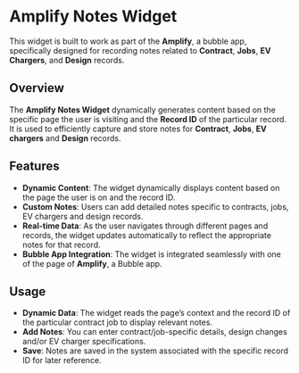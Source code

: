 # Amplify Notes Widget

This widget is built to work as part of the **Amplify**, a bubble app, specifically designed for recording notes related to **Contract**, **Jobs**, **EV Chargers**, and **Design** records.

## Overview

The **Amplify Notes Widget** dynamically generates content based on the specific page the user is visiting and the **Record ID** of the particular record. It is used to efficiently capture and store notes for **Contract**, **Jobs**, **EV chargers** and **Design** records.

## Features

- **Dynamic Content**: The widget dynamically displays content based on the page the user is on and the record ID.
- **Custom Notes**: Users can add detailed notes specific to contracts, jobs, EV chargers and design records.
- **Real-time Data**: As the user navigates through different pages and records, the widget updates automatically to reflect the appropriate notes for that record.
- **Bubble App Integration**: The widget is integrated seamlessly with one of the page of **Amplify**, a Bubble app.

## Usage

- **Dynamic Data**: The widget reads the page’s context and the record ID of the particular contract job to display relevant notes.
- **Add Notes**: You can enter contract/job-specific details, design changes and/or EV charger specifications.
- **Save**: Notes are saved in the system associated with the specific record ID for later reference.
